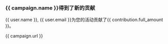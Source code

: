 ### {{ campaign.name }}得到了新的贡献

{{ user.name }}, {{ user.email }}为您的活动贡献了{{ contribution.full_amount }}。

{{ campaign.url }}
